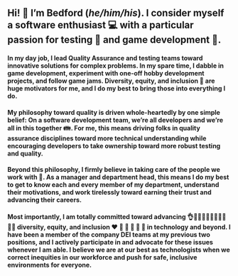 ## Hi! :raising_hand: I’m Bedford (_he/him/his_). I consider myself a software enthusiast :computer: with a particular passion for testing :mag_right: and game development :space_invader:. 

#### In my day job, I lead Quality Assurance and testing teams toward innovative solutions for complex problems. In my spare time, I dabble in game development, experiment with one-off hobby development projects, and follow game jams. Diversity, equity, and inclusion :rainbow: are huge motivators for me, and I do my best to bring those into everything I do.

#### My philosophy toward quality is driven whole-heartedly by one simple belief: On a software development team, we’re all developers and we’re all in this together :family:. For me, this means driving folks in quality assurance disciplines toward more technical understanding while encouraging developers to take ownership toward more robust testing and quality.

#### Beyond this philosophy, I firmly believe in taking care of the people we work with :green_heart:. As a manager and department head, this means I do my best to get to know each and every member of my department, understand their motivations, and work tirelessly toward earning their trust and advancing their careers.

#### Most importantly, I am totally committed toward advancing 👌👌🏻👌🏼👌🏽👌🏾👌🏿 diversity, equity, and inclusion :heart: :orange_heart: :yellow_heart: :green_heart: :blue_heart: :purple_heart: in technology and beyond. I have been a member of the company DEI teams at my previous two positions, and I actively participate in and advocate for these issues whenever I am able. I believe we are at our best as technologists when we correct inequities in our workforce and push for safe, inclusive environments for everyone.

<!--
**BedfordWest/BedfordWest** is a ✨ _special_ ✨ repository because its `README.md` (this file) appears on your GitHub profile.

Here are some ideas to get you started:

- 🔭 I’m currently working on ...
- 🌱 I’m currently learning ...
- 👯 I’m looking to collaborate on ...
- 🤔 I’m looking for help with ...
- 💬 Ask me about ...
- 📫 How to reach me: ...
- 😄 Pronouns: ...
- ⚡ Fun fact: ...
-->
